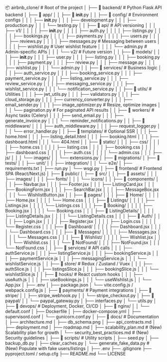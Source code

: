 📦 airbnb_clone/                     # Root of the project
│
├── 📁 backend/                      # Python Flask API backend
│   ├── 📁 app/
│   │   ├── 📁 __init__.py
│   │   ├── 📁 config/                # Environment configs
│   │   │   ├── __init__.py
│   │   │   ├── development.py
│   │   │   ├── production.py
│   │   │   └── testing.py
│   │   ├── 📁 api/                   # API versioning
│   │   │   ├── v1/
│   │   │   │   ├── __init__.py
│   │   │   │   ├── auth.py
│   │   │   │   ├── listings.py
│   │   │   │   ├── bookings.py
│   │   │   │   ├── payments.py
│   │   │   │   ├── users.py
│   │   │   │   ├── reviews.py
│   │   │   │   ├── messages.py         # Messaging between users
│   │   │   │   ├── wishlist.py         # User wishlist feature
│   │   │   │   └── admin.py            # Admin-specific APIs
│   │   │   └── v2/                     # Future version
│   │   ├── 📁 models/
│   │   │   ├── __init__.py
│   │   │   ├── user.py
│   │   │   ├── listing.py
│   │   │   ├── booking.py
│   │   │   ├── payment.py
│   │   │   ├── review.py
│   │   │   ├── message.py
│   │   │   ├── wishlist.py
│   │   │   └── admin.py
│   │   ├── 📁 services/                # Business logic
│   │   │   ├── auth_service.py
│   │   │   ├── booking_service.py
│   │   │   ├── payment_service.py
│   │   │   ├── listing_service.py
│   │   │   ├── review_service.py
│   │   │   ├── messaging_service.py
│   │   │   ├── wishlist_service.py
│   │   │   └── notification_service.py
│   │   ├── 📁 utils/                   # Utilities
│   │   │   ├── jwt_utils.py
│   │   │   ├── validators.py
│   │   │   ├── cloud_storage.py
│   │   │   ├── currency_converter.py
│   │   │   ├── email_sender.py
│   │   │   ├── image_optimizer.py     # Resize, optimize images
│   │   │   └── pagination.py          # For paginated API results
│   │   ├── 📁 workers/                 # Async tasks (Celery)
│   │   │   ├── send_email.py
│   │   │   ├── generate_invoice.py
│   │   │   └── reminder_notifications.py
│   │   ├── 📁 middleware/
│   │   │   ├── auth_middleware.py
│   │   │   ├── request_logger.py
│   │   │   └── error_handler.py
│   │   ├── 📁 templates/               # Optional SSR
│   │   │   ├── home.html
│   │   │   ├── listing_detail.html
│   │   │   ├── booking.html
│   │   │   ├── dashboard.html
│   │   │   └── 404.html
│   │   ├── 📁 static/
│   │   │   ├── css/
│   │   │   │   ├── home.css
│   │   │   │   ├── listing.css
│   │   │   │   ├── booking.css
│   │   │   │   ├── dashboard.css
│   │   │   │   ├── auth.css
│   │   │   │   └── admin.css
│   │   │   ├── js/
│   │   │   └── images/
│   │   └── extensions.py
│   ├── 📁 migrations/
│   ├── 📁 tests/
│   │   ├── unit/
│   │   ├── integration/
│   │   └── e2e/
│   ├── requirements.txt
│   ├── run.py
│   └── wsgi.py
│
├── 📁 frontend/                     # Frontend SPA (React/Next.js)
│   ├── 📁 public/
│   ├── 📁 src/
│   │   ├── 📁 assets/
│   │   │   ├── images/
│   │   │   ├── fonts/
│   │   │   └── icons/
│   │   ├── 📁 components/
│   │   │   ├── Navbar.jsx
│   │   │   ├── Footer.jsx
│   │   │   ├── ListingCard.jsx
│   │   │   ├── BookingForm.jsx
│   │   │   ├── SearchBar.jsx
│   │   │   ├── MessageBox.jsx
│   │   │   └── WishlistButton.jsx
│   │   ├── 📁 pages/
│   │   │   ├── 📁 Home/
│   │   │   │   ├── Home.jsx
│   │   │   │   └── Home.css
│   │   │   ├── 📁 Listings/
│   │   │   │   ├── Listings.jsx
│   │   │   │   └── Listings.css
│   │   │   ├── 📁 Booking/
│   │   │   │   ├── Booking.jsx
│   │   │   │   └── Booking.css
│   │   │   ├── 📁 ListingDetails/
│   │   │   │   ├── ListingDetails.jsx
│   │   │   │   └── ListingDetails.css
│   │   │   ├── 📁 Auth/
│   │   │   │   ├── Login.jsx
│   │   │   │   ├── Register.jsx
│   │   │   │   ├── Login.css
│   │   │   │   └── Register.css
│   │   │   ├── 📁 Dashboard/
│   │   │   │   ├── Dashboard.jsx
│   │   │   │   └── Dashboard.css
│   │   │   ├── 📁 Messages/
│   │   │   │   ├── Messages.jsx
│   │   │   │   └── Messages.css
│   │   │   ├── 📁 Wishlist/
│   │   │   │   ├── Wishlist.jsx
│   │   │   │   └── Wishlist.css
│   │   │   └── 📁 NotFound/
│   │   │       ├── NotFound.jsx
│   │   │       └── NotFound.css
│   │   ├── 📁 services/              # API calls
│   │   │   ├── authService.js
│   │   │   ├── listingService.js
│   │   │   ├── bookingService.js
│   │   │   ├── paymentService.js
│   │   │   ├── messagingService.js
│   │   │   └── wishlistService.js
│   │   ├── 📁 store/                 # Redux / Zustand / Vuex
│   │   │   ├── authSlice.js
│   │   │   ├── listingsSlice.js
│   │   │   ├── bookingSlice.js
│   │   │   └── wishlistSlice.js
│   │   ├── 📁 hooks/                 # React custom hooks
│   │   │   ├── useAuth.js
│   │   │   ├── useBookings.js
│   │   │   └── useWishlist.js
│   │   └── App.jsx
│   ├── .env
│   ├── package.json
│   └── vite.config.js / webpack.config.js
│
├── 📁 payments/                     # Payment integrations
│   ├── 📁 stripe/
│   │   ├── stripe_webhook.py
│   │   └── stripe_checkout.py
│   ├── 📁 paypal/
│   │   └── paypal_gateway.py
│   ├── interfaces.py
│   └── utils.py
│
├── 📁 devops/                        # Deployment, Docker, CI/CD
│   ├── 📁 nginx/
│   │   └── default.conf
│   ├── Dockerfile
│   ├── docker-compose.yml
│   ├── supervisord.conf
│   └── gunicorn.conf.py
│
├── 📁 docs/                          # Documentation
│   ├── architecture.md
│   ├── db_schema.png
│   ├── api_contracts.md
│   ├── deployment.md
│   ├── roadmap.md
│   ├── scalability_plan.md           # (New) Scalability plan for growth
│   └── security_best_practices.md     # (New) Security guidelines
│
├── 📁 scripts/                       # Utility scripts
│   ├── seed.py
│   ├── backup_db.py
│   ├── clear_caches.py
│   └── generate_fake_data.py          # (New) Populate with fake users/listings
│
├── .env
├── .gitignore
├── pyproject.toml / setup.cfg
├── README.md
└── LICENSE
